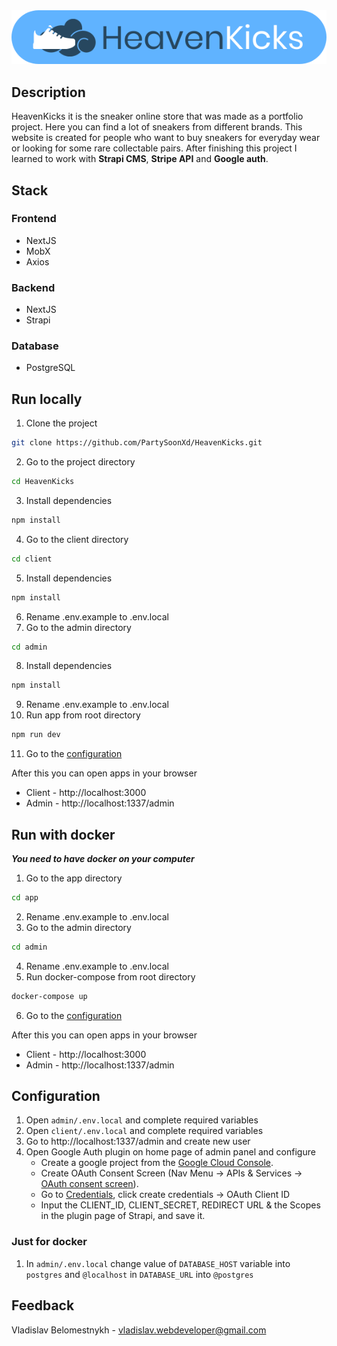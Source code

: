 <picture>
  <img alt="HistArts logo" src="https://github.com/PartySoonXd/HeavenKicks/blob/13b07888c77c66d1c347ba14dddd0b16cdc760ee/client/public/Logo.svg">
</picture>

## Description
HeavenKicks it is the sneaker online store that was made as a portfolio project. Here you can find a lot of sneakers from different brands. This website is created for people who want to buy sneakers for everyday wear or looking for some rare collectable pairs. After finishing this project I learned to work with **Strapi CMS**, **Stripe API** and **Google auth**.
## Stack
### Frontend 
- NextJS 
- MobX
- Axios 
### Backend 
- NextJS 
- Strapi
### Database
- PostgreSQL

## Run locally
1. Clone the project
```bash
git clone https://github.com/PartySoonXd/HeavenKicks.git
```
2. Go to the project directory
```bash
cd HeavenKicks
```
3. Install dependencies
```bash
npm install
```
4. Go to the client directory
```bash
cd client
```
5. Install dependencies
```bash
npm install
```
6. Rename .env.example to .env.local
7. Go to the admin directory
```bash
cd admin
```
8. Install dependencies
```bash
npm install
```
9. Rename .env.example to .env.local
10. Run app from root directory
```bash
npm run dev
```
11. Go to the [configuration](#configuration)

After this you can open apps in your browser
- Client - http://localhost:3000
- Admin - http://localhost:1337/admin

## Run with docker
***You need to have docker on your computer***
1. Go to the app directory
```bash
cd app
```
2. Rename .env.example to .env.local
3. Go to the admin directory
```bash
cd admin
```
4. Rename .env.example to .env.local
5. Run docker-compose from root directory
```bash
docker-compose up
```
6. Go to the [configuration](#configuration)

After this you can open apps in your browser
- Client - http://localhost:3000
- Admin - http://localhost:1337/admin

## Configuration
1. Open `admin/.env.local` and complete required variables
2. Open `client/.env.local` and complete required variables
3. Go to http://localhost:1337/admin and create new user
4. Open Google Auth plugin on home page of admin panel and configure
    - Create a google project from the [Google Cloud Console](https://console.cloud.google.com/projectcreate?previousPage=%2Fcloud-resource-manager%3Fproject%3D%26folder%3D%26organizationId%3D).
    - Create OAuth Consent Screen (Nav Menu -> APIs & Services -> [OAuth consent screen](https://console.cloud.google.com/apis/credentials/consent)).
    - Go to [Credentials](https://console.cloud.google.com/apis/credentials), click create credentials -> OAuth Client ID
    - Input the CLIENT_ID, CLIENT_SECRET, REDIRECT URL & the Scopes in the plugin page of Strapi, and save it.
### Just for docker
1. In `admin/.env.local` change value of ```DATABASE_HOST``` variable into ```postgres``` and ```@localhost``` in ```DATABASE_URL``` into ```@postgres```

## Feedback
Vladislav Belomestnykh - vladislav.webdeveloper@gmail.com
